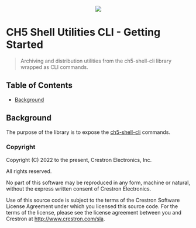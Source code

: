 <p align="center">
  <img src="https://kenticoprod.azureedge.net/kenticoblob/crestron/media/crestron/generalsiteimages/crestron-logo.png">
</p>
 
# CH5 Shell Utilities CLI - Getting Started

> Archiving and distribution utilities from the ch5-shell-cli library wrapped as CLI commands.

## Table of Contents
- [Background](#background)

## Background
The purpose of the library is to expose the [ch5-shell-cli](https://www.npmjs.com/package/@crestron/ch5-shell-cli) commands.

### Copyright

Copyright (C) 2022 to the present, Crestron Electronics, Inc.

All rights reserved.

No part of this software may be reproduced in any form, machine
or natural, without the express written consent of Crestron Electronics.

Use of this source code is subject to the terms of the Crestron Software License Agreement
under which you licensed this source code. For the terms of the license,
please see the license agreement between you and Crestron at http://www.crestron.com/sla.
